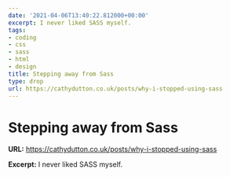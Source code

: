 ```yaml
---
date: '2021-04-06T13:40:22.812000+00:00'
excerpt: I never liked SASS myself.
tags:
- coding
- css
- sass
- html
- design
title: Stepping away from Sass
type: drop
url: https://cathydutton.co.uk/posts/why-i-stopped-using-sass
---
```


# Stepping away from Sass

**URL:** https://cathydutton.co.uk/posts/why-i-stopped-using-sass

**Excerpt:** I never liked SASS myself.
